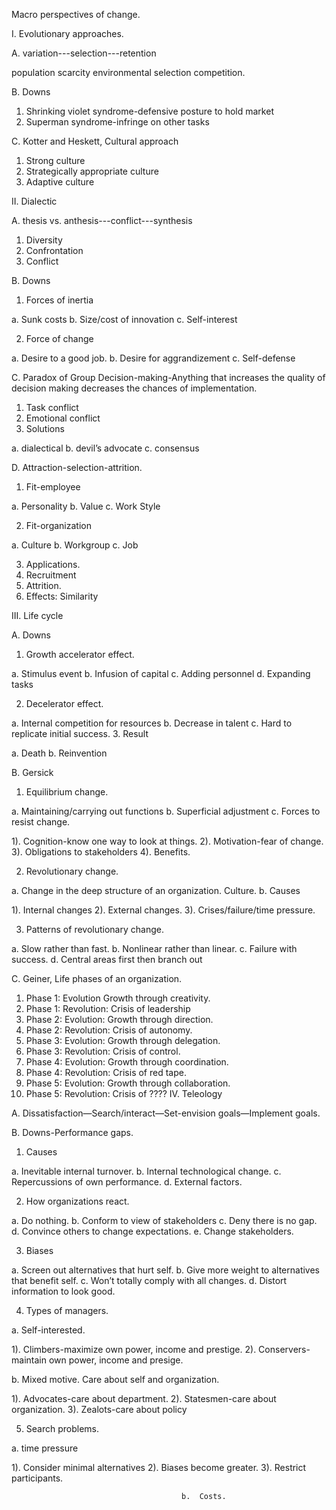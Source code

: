 Macro perspectives of change.

I. Evolutionary approaches.


A. variation---selection---retention

population scarcity
environmental selection
competition.

B. Downs

1. Shrinking violet syndrome-defensive posture to hold market
2. Superman syndrome-infringe on other tasks

C. Kotter and Heskett, Cultural approach
 
1. Strong culture
2. Strategically appropriate culture
3. Adaptive culture

II. Dialectic

A. thesis vs. anthesis---conflict---synthesis


1. Diversity
2. Confrontation
3. Conflict

B. Downs

1. Forces of inertia

a. Sunk costs
b. Size/cost of innovation
c. Self-interest

2. Force of change

a. Desire to a good job.
b. Desire for aggrandizement
c. Self-defense

C. Paradox of Group Decision-making-Anything that increases the quality of decision making decreases the chances of implementation.

1. Task conflict
2. Emotional conflict
3. Solutions

a. dialectical
b. devil’s advocate
c. consensus

D. Attraction-selection-attrition.

1. Fit-employee

a. Personality
b. Value
c. Work Style

2. Fit-organization

a. Culture
b. Workgroup
c. Job

3. Applications.
4. Recruitment
5. Attrition.
6. Effects:  Similarity

III. Life cycle

A. Downs

1. Growth accelerator effect.

a. Stimulus event
b. Infusion of capital
c. Adding personnel
d. Expanding tasks

2. Decelerator effect.

a. Internal competition for resources
b. Decrease in talent
c. Hard to replicate initial success.
3. Result

a. Death
b. Reinvention

B. Gersick

1. Equilibrium change.

a. Maintaining/carrying out functions
b. Superficial adjustment
c. Forces to resist change.

1). Cognition-know one way to look at things.
2). Motivation-fear of change.
3).  Obligations to stakeholders
4).  Benefits.

2. Revolutionary change.
                
a. Change in the deep structure of an organization.  Culture.
b. Causes

1). Internal changes
2). External changes.
3). Crises/failure/time pressure.

3. Patterns of revolutionary change.

a. Slow rather than fast.
b. Nonlinear rather than linear.
c. Failure with success.
d. Central areas first then branch out

C. Geiner, Life phases of an organization.

1. Phase 1: Evolution Growth through creativity.
2. Phase 1: Revolution: Crisis of leadership
3. Phase 2: Evolution: Growth through direction.
4. Phase 2: Revolution: Crisis of autonomy.
5. Phase 3: Evolution: Growth through delegation.
6. Phase 3: Revolution: Crisis of control.
7. Phase 4: Evolution: Growth through coordination.
8. Phase 4: Revolution: Crisis of red tape.
9. Phase 5: Evolution: Growth through collaboration.
10. Phase 5: Revolution: Crisis of ????
IV. Teleology

A. Dissatisfaction—Search/interact—Set-envision goals—Implement goals.

B. Downs-Performance gaps.

1. Causes

a. Inevitable internal turnover.
b. Internal technological change.
c. Repercussions of own performance.
d. External factors.

2. How organizations react.

a. Do nothing.
b. Conform to view of stakeholders
c. Deny there is no gap.
d. Convince others to change expectations.
e. Change stakeholders.

3. Biases

a. Screen out alternatives that hurt self.
b. Give more weight to alternatives that benefit self.
c. Won’t totally comply with all changes.
d. Distort information to look good.

4. Types of managers.

a. Self-interested.

1). Climbers-maximize own power, income and prestige.
2). Conservers-maintain own power, income and presige.

b. Mixed motive.  Care about self and organization.

1). Advocates-care about department.
2). Statesmen-care about organization.
3). Zealots-care about policy

5. Search problems.

a. time pressure

1). Consider minimal alternatives
2). Biases become greater.
3). Restrict participants.

                                          b.  Costs.   




                 
